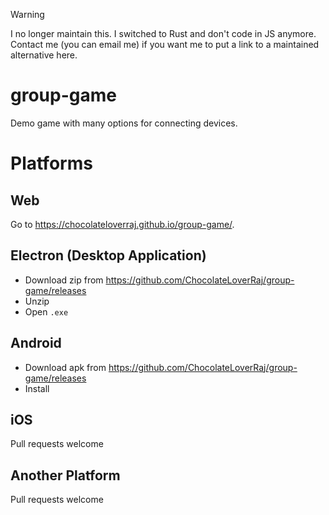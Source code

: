 > [!WARNING]
> I no longer maintain this. I switched to Rust and don't code in JS anymore. Contact me (you can email me) if you want me to put a link to a maintained alternative here.

# group-game
Demo game with  many options for connecting devices.

# Platforms

## Web
Go to https://chocolateloverraj.github.io/group-game/.

## Electron (Desktop Application)
- Download zip from https://github.com/ChocolateLoverRaj/group-game/releases
- Unzip
- Open `.exe`

## Android
- Download apk from https://github.com/ChocolateLoverRaj/group-game/releases
- Install

## iOS
Pull requests welcome

## Another Platform
Pull requests welcome
